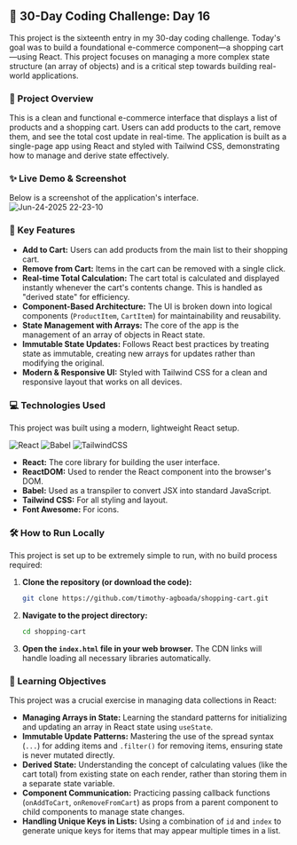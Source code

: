 ## 🚀 30-Day Coding Challenge: Day 16

This project is the sixteenth entry in my 30-day coding challenge. Today's goal was to build a foundational e-commerce component—a shopping cart—using React. This project focuses on managing a more complex state structure (an array of objects) and is a critical step towards building real-world applications.

### 📖 Project Overview

This is a clean and functional e-commerce interface that displays a list of products and a shopping cart. Users can add products to the cart, remove them, and see the total cost update in real-time. The application is built as a single-page app using React and styled with Tailwind CSS, demonstrating how to manage and derive state effectively.

### ✨ Live Demo & Screenshot

Below is a screenshot of the application's interface.
![Jun-24-2025 22-23-10](https://github.com/user-attachments/assets/85476fb1-f21f-4b1f-9fa4-2e13a7a1518d)


### 🌟 Key Features

* **Add to Cart:** Users can add products from the main list to their shopping cart.
* **Remove from Cart:** Items in the cart can be removed with a single click.
* **Real-time Total Calculation:** The cart total is calculated and displayed instantly whenever the cart's contents change. This is handled as "derived state" for efficiency.
* **Component-Based Architecture:** The UI is broken down into logical components (`ProductItem`, `CartItem`) for maintainability and reusability.
* **State Management with Arrays:** The core of the app is the management of an array of objects in React state.
* **Immutable State Updates:** Follows React best practices by treating state as immutable, creating new arrays for updates rather than modifying the original.
* **Modern & Responsive UI:** Styled with Tailwind CSS for a clean and responsive layout that works on all devices.

### 💻 Technologies Used

This project was built using a modern, lightweight React setup.

![React](https://img.shields.io/badge/react-%2320232a.svg?style=for-the-badge&logo=react&logoColor=%2361DAFB)
![Babel](https://img.shields.io/badge/Babel-%23F9DC3e.svg?style=for-the-badge&logo=babel&logoColor=black)
![TailwindCSS](https://img.shields.io/badge/tailwindcss-%2338B2AC.svg?style=for-the-badge&logo=tailwind-css&logoColor=white)

* **React:** The core library for building the user interface.
* **ReactDOM:** Used to render the React component into the browser's DOM.
* **Babel:** Used as a transpiler to convert JSX into standard JavaScript.
* **Tailwind CSS:** For all styling and layout.
* **Font Awesome:** For icons.

### 🛠️ How to Run Locally

This project is set up to be extremely simple to run, with no build process required:

1.  **Clone the repository (or download the code):**
    ```bash
    git clone https://github.com/timothy-agboada/shopping-cart.git
    ```
2.  **Navigate to the project directory:**
    ```bash
    cd shopping-cart
    ```
3.  **Open the `index.html` file in your web browser.** The CDN links will handle loading all necessary libraries automatically.

### 🎯 Learning Objectives

This project was a crucial exercise in managing data collections in React:

* **Managing Arrays in State:** Learning the standard patterns for initializing and updating an array in React state using `useState`.
* **Immutable Update Patterns:** Mastering the use of the spread syntax (`...`) for adding items and `.filter()` for removing items, ensuring state is never mutated directly.
* **Derived State:** Understanding the concept of calculating values (like the cart total) from existing state on each render, rather than storing them in a separate state variable.
* **Component Communication:** Practicing passing callback functions (`onAddToCart`, `onRemoveFromCart`) as props from a parent component to child components to manage state changes.
* **Handling Unique Keys in Lists:** Using a combination of `id` and `index` to generate unique keys for items that may appear multiple times in a list.
